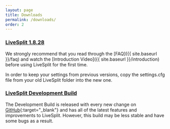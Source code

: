 ```yaml
---
layout: page
title: Downloads
permalink: /downloads/
order: 2
---
```

### [LiveSplit 1.8.28](https://github.com/LiveSplit/LiveSplit/releases/download/1.8.28/LiveSplit_1.8.28.zip)

<div id="download-count"></div>

We strongly recommend that you read through the [FAQ]({{ site.baseurl }}/faq) and watch the [Introduction Video]({{ site.baseurl }}/introduction) before using LiveSplit for the first time.

In order to keep your settings from previous versions, copy the settings.cfg file from your old LiveSplit folder into the new one.  

### [LiveSplit Development Build](https://raw.githubusercontent.com/LiveSplit/LiveSplit.github.io/artifacts/LiveSplitDevBuild.zip)

The Development Build is released with every new change on [GitHub](https://github.com/LiveSplit/LiveSplit){:target="_blank"} and has all of the latest features and improvements to LiveSplit.
However, this build may be less stable and have some bugs as a result.

<script>{% include download-count.js %}</script>
